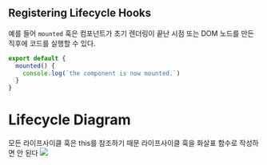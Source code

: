 ## Registering Lifecycle Hooks
예를 들어 `mounted` 훅은 컴포넌트가 초기 렌더링이 끝난 시점 또는 DOM 노드를 만든 직후에 코드를 실행할 수 있다.
```javascript
export default {
  mounted() {
    console.log(`the component is now mounted.`)
  }
}
```

# Lifecycle Diagram
모든 라이프사이클 훅은 this를 참조하기 때문 라이프사이클 훅을 화살표 함수로 작성하면 안 된다
![](../../../lifecycle.16e4c08e.png)